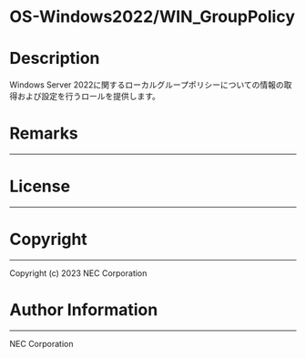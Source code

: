 OS-Windows2022/WIN_GroupPolicy
=======================================================
# Description
Windows Server 2022に関するローカルグループポリシーについての情報の取得および設定を行うロールを提供します。

# Remarks
-------

# License
-------

# Copyright
---------
Copyright (c) 2023 NEC Corporation

# Author Information
------------------
NEC Corporation
